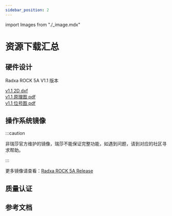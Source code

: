 ```yaml
---
sidebar_position: 2
---
```


import Images from "./\_image.mdx"

# 资源下载汇总

## 硬件设计

Radxa ROCK 5A V1.1 版本

[v1.1 2D dxf](https://dl.radxa.com/rock5/5a/docs/hw/radxa_rock5a_X1.11_2D.dxf)  
[v1.1 原理图 pdf](https://dl.radxa.com/rock5/5a/docs/hw/radxa_rock5a_V1.1_sch.pdf)  
[v1.1 位号图 pdf](https://dl.radxa.com/rock5/5a/docs/hw/radxa_rock5a_V1.1_smd.pdf)

## 操作系统镜像

<Images loader={false} system_img={true} spi_img={false} miniloader={true}/>

:::caution

非瑞莎官方维护的镜像，瑞莎不能保证完整功能，如遇到问题，请到对应的社区寻求帮助。

:::

更多镜像请查看：[Radxa ROCK 5A Release](https://github.com/radxa-build/rock-5a/releases)

## 质量认证

## 参考文档
